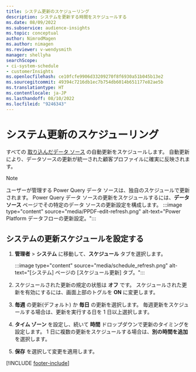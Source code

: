 ```yaml
---
title: システム更新のスケジューリング
description: システムを更新する時間をスケジュールする
ms.date: 08/09/2022
ms.subservice: audience-insights
ms.topic: conceptual
author: NimrodMagen
ms.author: nimagen
ms.reviewer: v-wendysmith
manager: shellyha
searchScope:
- ci-system-schedule
- customerInsights
ms.openlocfilehash: ce10fcfe9906d33209270f8f6930a51b045b13e2
ms.sourcegitcommit: 49394c7216db1ec7b754db6014b651177e82ae5b
ms.translationtype: HT
ms.contentlocale: ja-JP
ms.lasthandoff: 08/10/2022
ms.locfileid: "9246343"
---
```

# <a name="schedule-system-refresh"></a>システム更新のスケジューリング

すべての [取り込んだデータ ソース](data-sources.md) の自動更新をスケジュールします。 自動更新により、データソースの更新が統一された顧客プロファイルに確実に反映されます。

> [!NOTE]
> ユーザーが管理する Power Query データ ソースは、独自のスケジュールで更新されます。 Power Query データ ソースの更新をスケジュールするには、**データ ソース** ページでその特定のデータ ソースの更新設定を構成します。
> :::image type="content" source="media/PPDF-edit-refresh.png" alt-text="Power Platform データフローの更新設定。":::

## <a name="set-system-refresh-schedule"></a>システムの更新スケジュールを設定する

1. **管理者** > **システム** に移動して、**スケジュール** タブを選択します。

   :::image type="content" source="media/schedule_refresh.png" alt-text="[システム] ページの [スケジュール更新] タブ。":::

1. スケジュールされた更新の規定の状態は **オフ** です。 スケジュールされた更新を有効にするには、画面上部のトグルを **ON** に変更します。

1. **毎週** の更新(デフォルト) か **毎日** の更新を選択します。 毎週更新をスケジュールする場合は、更新を実行する日を 1 日以上選択します。

1. **タイム ゾーン** を設定し、続いて **時間** ドロップダウンで更新のタイミングを設定します。 1 日に複数の更新をスケジュールする場合は、**別の時間を追加** を選択します。

1. **保存** を選択して変更を適用します。

[!INCLUDE [footer-include](includes/footer-banner.md)]

